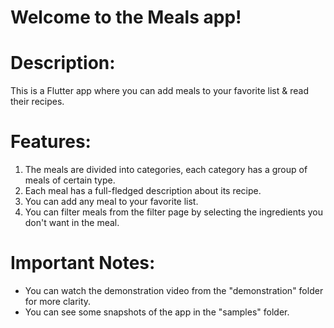 # Welcome to the Meals app!

# Description:
This is a Flutter app where you can add meals to your favorite list & read their recipes.

# Features:
1. The meals are divided into categories, each category has a group of meals of certain type.
2. Each meal has a full-fledged description about its recipe.
3. You can add any meal to your favorite list.
4. You can filter meals from the filter page by selecting the ingredients you don't want in the meal.

# Important Notes:
* You can watch the demonstration video from the "demonstration" folder for more clarity.
* You can see some snapshots of the app in the "samples" folder.
